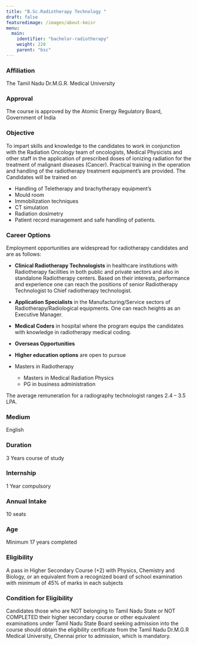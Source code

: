 ```yaml
---
title: "B.Sc.Radiotherapy Technology "
draft: false
featuredimage: /images/about-kmisr
menu:
  main:
    identifier: "bachelor-radiotherapy"
    weight: 220
    parent: "bsc"
---
```


### Affiliation

The Tamil Nadu Dr.M.G.R. Medical University

### Approval

The course is approved by the Atomic Energy Regulatory Board, Government of India

### Objective

To impart skills and knowledge to the candidates to work in conjunction with the Radiation Oncology team of oncologists, Medical Physicists and other staff in the application of prescribed doses of ionizing radiation for the treatment of malignant diseases (Cancer). Practical training in the operation and handling of the radiotherapy treatment equipment’s are provided. The Candidates will be trained on

- Handling of Teletherapy and brachytherapy equipment’s
- Mould room
- Immobilization techniques
- CT simulation
- Radiation dosimetry
- Patient record management and safe handling of patients.

### Career Options

Employment opportunities are widespread for radiotherapy candidates and are as follows:

- **Clinical Radiotherapy Technologists** in healthcare institutions with Radiotherapy facilities in both public and private sectors and also in standalone Radiotherapy centers. Based on their interests, performance and experience one can reach the positions of senior Radiotherapy Technologist to Chief radiotherapy technologist.

- **Application Specialists** in the Manufacturing/Service sectors of Radiotherapy/Radiological equipments. One can reach heights as an Executive Manager.

- **Medical Coders** in hospital where the program equips the candidates with knowledge in radiotherapy medical coding.

- **Overseas Opportunities**

- **Higher education options** are open to pursue

- Masters in Radiotherapy
  - Masters in Medical Radiation Physics
  - PG in business administration

The average remuneration for a radiography technologist ranges 2.4 – 3.5 LPA.

### Medium

English

### Duration

3 Years course of study

### Internship

1 Year compulsory

### Annual Intake

10 seats

### Age

Minimum 17 years completed

### Eligibility

A pass in Higher Secondary Course (+2) with Physics, Chemistry and Biology, or an equivalent from a recognized board of school examination with minimum of 45% of marks in each subjects

### Condition for Eligibility

Candidates those who are NOT belonging to Tamil Nadu State or NOT COMPLETED their higher secondary course or other equivalent examinations under Tamil Nadu State Board seeking admission into the course should obtain the eligibility certificate from the Tamil Nadu Dr.M.G.R Medical University, Chennai prior to admission, which is mandatory.
